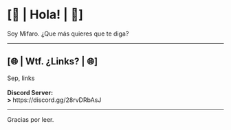 <html>

<h1>[👋 | Hola! | 👋] </h1>
<p>Soy Mifaro. ¿Que más quieres que te diga?</p>
<hr>
<h2>[🌐 | Wtf. ¿Links? | 🌐]</h2>
<p>Sep, links<br><br><strong>Discord Server: <br>> </strong>https://discord.gg/28rvDRbAsJ<br></p>
<hr>
<footer>Gracias por leer. </footer>

</html>
